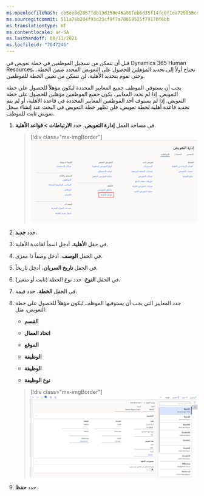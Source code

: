 ```yaml
---
ms.openlocfilehash: cb3ee8d2867fdb13d150e46a98feb6d35f14fc0f1ea729856cd886cb4d62a39e
ms.sourcegitcommit: 511a76b204f93d23cf9f7a70059525f79170f6bb
ms.translationtype: HT
ms.contentlocale: ar-SA
ms.lasthandoff: 08/11/2021
ms.locfileid: "7047246"
---
```

قبل أن تتمكن من تسجيل الموظفين في خطة تعويض في Dynamics 365 Human Resources، تحتاج أولاً إلى تحديد المؤهلين للحصول على التعويض المحدد ضمن الخطة. وحتى تقوم بتحديد الأهلية، لن تتمكن من تعيين الخطة للموظفين.

يجب أن يستوفي الموظف جميع المعايير المحددة ليكون مؤهلاً للحصول على خطة التعويض. إذا لم تحدد المعايير، يكون جميع الموظفين مؤهلين للحصول على خطة التعويض. إذا لم يستوف أحد الموظفين المعايير المحددة في قاعدة الأهلية، أو لم يتم تحديد قاعدة أهلية لخطة تعويض، فلن تظهر خطة التعويض في البحث عند إنشاء سجل تعويض ثابت للموظف.

1. في مساحة العمل **إدارة التعويض**، حدد **الارتباطات > قواعد الأهلية**.

   > [!div class="mx-imgBorder"]
   > [![لقطة شاشة لخيار قواعد الأهلية المحدد في إدارة تعويض الموارد البشرية.](../media/human-resources-compensation-select-eligibility-rules.png)](../media/human-resources-compensation-select-eligibility-rules.png#lightbox)

1. حدد **جديد**.

1. في حقل **الأهلية**، أدخِل اسماً لقاعدة الأهلية.

1. في الحقل **الوصف**، أدخل وصفاً ذا مغزى.

1. في الحقل **تاريخ السريان**، أدخِل تاريخاً.

1. في الحقل **النوع**، حدد نوع الخطة (ثابت أو متغير).

1. في الحقل **الخطة**، حدد قيمة.

1. حدد المعايير التي يجب أن يستوفيها الموظف ليكون مؤهلاً للحصول على خطة التعويض، مثل:

   - **القسم**
    
   - **اتحاد العمال**
    
   - **الموقع**
    
   - **الوظيفة**
    
   - **الوظيفة**
    
   - **نوع الوظيفة**

   > [!div class="mx-imgBorder"]
   > [![لقطة شاشة لقواعد أهلية التعويض في الموارد البشرية.](../media/human-resources-compensation-eligibility-rules.png)](../media/human-resources-compensation-eligibility-rules.png#lightbox)

1. حدد **حفظ**.
